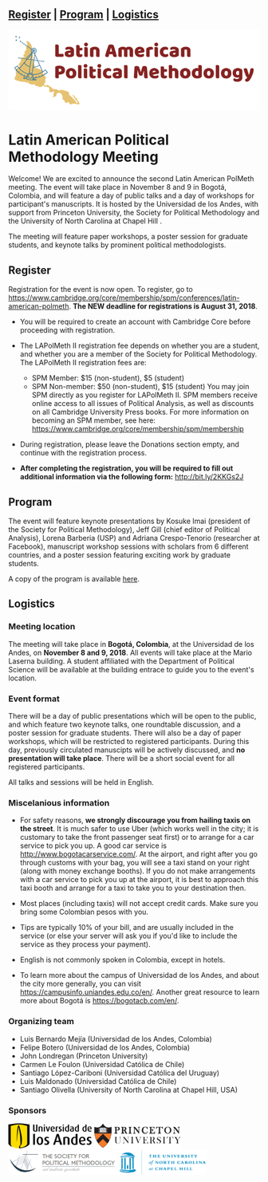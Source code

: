 <a href="#register">Register</a> | <a href="#program">Program</a> | <a href="#logistics">Logistics</a>
---
<img src="LAPolMeth_Logo.png" alt="LAPolMeth"> 

# Latin American Political Methodology Meeting


Welcome! We are excited to announce the second Latin American PolMeth meeting. The event will take place in November 8 and 9 in Bogotá, Colombia, and will feature a day of public talks and a day of workshops for participant's manuscripts. It is hosted by the Universidad de los Andes, with support from Princeton University, the Society for Political Methodology and the University of North Carolina at Chapel Hill . 

The meeting will feature paper workshops, a poster session for graduate students, and keynote talks by prominent political methodologists. 

## Register

Registration for the event is now open. To register, go to <https://www.cambridge.org/core/membership/spm/conferences/latin-american-polmeth>. **The NEW deadline for registrations is August 31, 2018**.

- You will be required to create an account with Cambridge Core before proceeding with registration.
 
- The LAPolMeth II registration fee depends on whether you are a student, and whether you are a member of the Society for Political Methodology. The LAPolMeth II registration fees are:
    + SPM Member: $15 (non-student), $5 (student)
    + SPM Non-member: $50 (non-student), $15 (student)
You may join SPM directly as you register for LAPolMeth II. SPM members receive online access to all issues of Political Analysis, as well as discounts on all Cambridge University Press books. For more information on becoming an SPM member, see here: <https://www.cambridge.org/core/membership/spm/membership>

- During registration, please leave the Donations section empty, and continue with the registration process. 

- **After completing the registration, you will be required to fill out additional information via the following form:** <http://bit.ly/2KKGs2J> 

## Program

The event will feature keynote presentations by Kosuke Imai (president of the Society for Political Methodology), Jeff Gill (chief editor of Political Analysis), Lorena Barberia (USP) and Adriana Crespo-Tenorio (researcher at Facebook), manuscript workshop sessions with scholars from 6 different countries, and a poster session featuring exciting work by graduate students.

A copy of the program is available [here](https://github.com/latam-polmeth/Meeting2018/blob/master/Agenda%20con%20salones.pdf).

## Logistics


### Meeting location
The meeting will take place in **Bogotá, Colombia**, at the Universidad de los Andes, on **November 8 and 9, 2018**. All events will take place at the Mario Laserna building. A student affiliated with the Department of Political Science will be available at the building entrace to guide you to the event's location.

### Event format
There will be a day of public presentations which will be open to the public, and which feature two keynote talks, one roundtable discussion, and a poster session for graduate students. There will also be a day of paper workshops, which will be restricted to registered participants. During this day, previously circulated manuscipts will be actively discussed, and **no presentation will take place**. There will be a short social event for all registered participants. 

All talks and sessions will be held in English.

### Miscelanious information

- For safety reasons, **we strongly discourage you from hailing taxis on the street**. It is much safer to use Uber (which works well in the city; it is customary to take the front passenger seat first) or to arrange for a car service to pick you up. A good car service is http://www.bogotacarservice.com/. At the airport, and right after you go through customs with your bag, you will see a taxi stand on your right (along with money exchange booths). If you do not make arrangements with a car service to pick you up at the airport, it is best to approach this taxi booth and arrange for a taxi to take you to your destination then.

- Most places (including taxis) will not accept credit cards. Make sure you bring some Colombian pesos with you. 

- Tips are typically 10% of your bill, and are usually included in the service (or else your server will ask you if you'd like to include the service as they process your payment).

- English is not commonly spoken in Colombia, except in hotels. 

- To learn more about the campus of Universidad de los Andes, and about the city more generally, you can visit https://campusinfo.uniandes.edu.co/en/. Another great resource to learn more about Bogotá is https://bogotacb.com/en/.

### Organizing team

- Luis Bernardo Mejía (Universidad de los Andes, Colombia)
- Felipe Botero (Universidad de los Andes, Colombia)
- John Londregan (Princeton University)
- Carmen Le Foulon (Universidad Católica de Chile)
- Santiago López-Cariboni (Universidad Católica del Uruguay)
- Luis Maldonado (Universidad Católica de Chile)
- Santiago Olivella (University of North Carolina at Chapel Hill, USA)

### Sponsors

<img src="uniandes.png" alt="Universidad de los Andes" height="50"> <img src="princeton.jpg" alt="Princeton University" height="50"> <img src="PolMeth.png" alt="Society for Political Methodology" height="50"> <img src="unc.jpg" alt="University of North Carolina at Chapel Hill" height="50">



